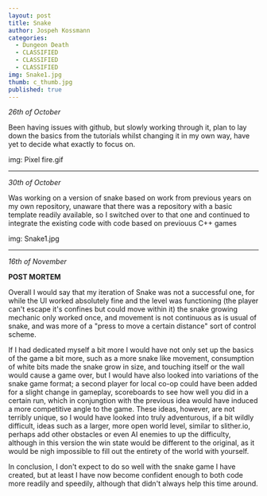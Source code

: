 ```yaml
---
layout: post
title: Snake
author: Jospeh Kossmann
categories:
  - Dungeon Death
  - CLASSIFIED
  - CLASSIFIED
  - CLASSIFIED
img: Snake1.jpg
thumb: c_thumb.jpg
published: true
---
```

<i>26th of October</i>

Been having issues with github, but slowly working through it, plan to lay down the basics from the tutorials whilst changing it in my own way, have yet to decide what exactly to focus on.


img: Pixel fire.gif

---
<i>30th of October</i>

Was working on a version of snake based on work from previous years on my own repository, unaware that there was a repository with a basic template readily available, so I switched over to that one and continued to integrate the existing code with code based on previouus C++ games

img: Snake1.jpg

---
<i>16th of November</i>

<b>POST MORTEM</b>

Overall I would say that my iteration of Snake was not a successful one, for while the UI worked absolutely fine and the level was functioning (the player can't escape it's confines but could move within it) the snake growing mechanic only worked once, and movement is not continuous as is usual of snake, and was more of a "press to move a certain distance" sort of control scheme. 

If I had dedicated myself a bit more I would have not only set up the basics of the game a bit more, such as a more snake like movement, consumption of white bits made the snake grow in size, and touching itself or the wall would cause a game over, but I would have also looked into variations of the snake game format; a second player for local co-op could have been added for a slight change in gameplay, scoreboards to see how well you did in a certain run, which in conjungtion with the previous idea would have induced a more competitive angle to the game. These ideas, however, are not terribly unique, so I would have looked into truly adventurous, if a bit wildly difficult, ideas such as a larger, more open world level, similar to slither.io, perhaps add other obstacles or even AI enemies to up the difficulty, although in this version the win state would be different to the original, as it would be nigh impossible to fill out the entirety of the world with yourself.

In conclusion, I don't expect to do so well with the snake game I have created, but at least I have now become confident enough to both code more readily and speedily, although that didn't always help this time around.

